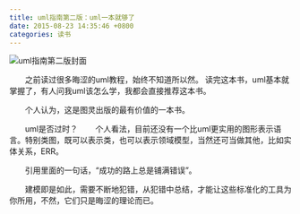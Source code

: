 ```yaml
---
title: uml指南第二版：uml一本就够了
date: 2015-08-23 14:35:46 +0800
categories: 读书
---
```

![uml指南第二版封面](/images/698777-e8ac59089ff8fc4e.png)

　　之前读过很多晦涩的uml教程，始终不知道所以然。
读完这本书，uml基本就掌握了，有人问我uml该怎么学，我都会直接推荐这本书。

　　个人认为，这是图灵出版的最有价值的一本书。

　　uml是否过时？
　　个人看法，目前还没有一个比uml更实用的图形表示语言。特别类图，既可以表示类，也可以表示领域模型，当然还可当做其他，比如实体关系，ERR。


　　引用里面的一句话，“成功的路上总是铺满错误”。

　　建模即是如此，需要不断地犯错，从犯错中总结，才能让这些标准化的工具为你所用，不然，它们只是晦涩的理论而已。